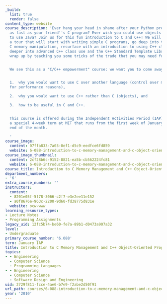 ```yaml
---
_build:
  list: true
  render: false
content_type: website
course_description: 'Ever hang your head in shame after your Python program wasn''t
  as fast as your friend''s C program? Ever wish you could use objects without having
  to use Java? Join us for this fun introduction to C and C++! We will take you through
  a tour that will start with writing simple C programs, go deep into the caves of
  C memory manipulation, resurface with an introduction to using C++ classes, dive
  deeper into advanced C++ class use and the C++ Standard Template Libraries. We''ll
  wrap up by teaching you some tricks of the trade that you may need for tech interviews.


  We see this as a "C/C++ empowerment" course: we want you to come away understanding


  1.  why you would want to use C over another language (control over memory, probably
  for performance reasons),

  2.  why you would want to use C++ rather than C (objects), and

  3.  how to be useful in C and C++.


  This course is offered during the Independent Activities Period (IAP), which is
  a special 4-week term at MIT that runs from the first week of January until the
  end of the month.

  '
course_image:
  content: 07ffa833-7a03-0ef1-d5c9-eedfce6fd859
  website: 6-088-introduction-to-c-memory-management-and-c-object-oriented-programming-january-iap-2010
course_image_thumbnail:
  content: 2cf28b6c-9152-8821-ea5b-cb562224fc81
  website: 6-088-introduction-to-c-memory-management-and-c-object-oriented-programming-january-iap-2010
course_title: Introduction to C Memory Management and C++ Object-Oriented Programming
department_numbers:
- '6'
extra_course_numbers: ''
instructors:
  content:
  - 8201e05f-5f78-3066-c2f7-e3e2ee11e152
  - a0f8676e-963c-2200-9d60-fd38775d831e
  website: ocw-www
learning_resource_types:
- Lecture Notes
- Programming Assignments
legacy_uid: 12fc5b74-be60-fe7a-89b1-d0473a907a32
level:
- Undergraduate
primary_course_number: '6.088'
term: January IAP
title: Introduction to C Memory Management and C++ Object-Oriented Programming
topics:
- - Engineering
  - Computer Science
  - Programming Languages
- - Engineering
  - Computer Science
  - Software Design and Engineering
uid: 2729f811-fcce-4ae6-b7e9-f2abe2d50f91
url_path: courses/6-088-introduction-to-c-memory-management-and-c-object-oriented-programming-january-iap-2010
year: '2010'
---
```

